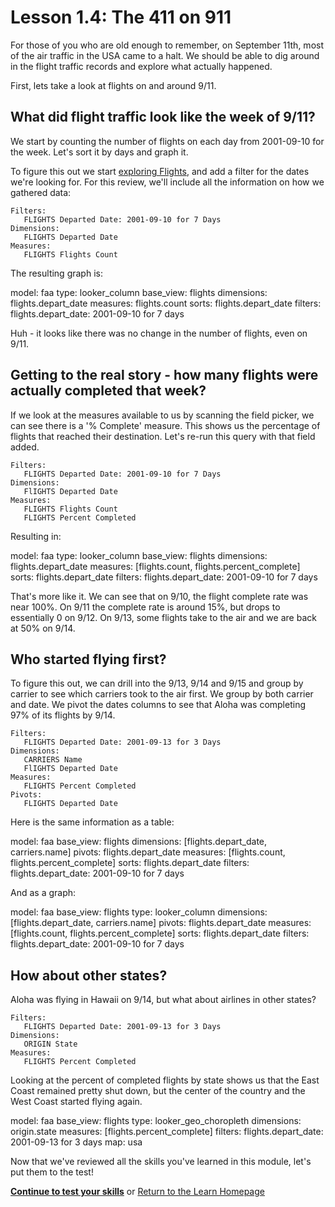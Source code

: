 # Lesson 1.4: The 411 on 911

For those of you who are old enough to remember, on September 11th, most of the air traffic in the USA came to a halt.  We should be able to dig around in the flight traffic records and explore what actually happened.

First, lets take a look at flights on and around 9/11.  

## What did flight traffic look like the week of 9/11?

We start by counting the number of flights on each day from 2001-09-10 for the week.  Let's sort it by days and graph it.

To figure this out we start [exploring Flights](explore/faa/flights), and add a filter for the dates we're looking for. For this review, we'll include all the information on how we gathered data:

    Filters:
       FLIGHTS Departed Date: 2001-09-10 for 7 Days
    Dimensions:
       FLIGHTS Departed Date
    Measures:
       FLIGHTS Flights Count

The resulting graph is:
 
<look height="350" width="100%">
  model: faa
  type: looker_column
  base_view: flights
  dimensions: flights.depart_date
  measures: flights.count
  sorts: flights.depart_date
  filters:
    flights.depart_date: 2001-09-10 for 7 days
</look>


Huh - it looks like there was no change in the number of flights, even on 9/11.  

## Getting to the real story - how many flights were actually completed that week?

If we look at the measures available to us by scanning the field picker, we can see there is a '% Complete' measure. This shows us the percentage of flights that reached their destination.  Let's re-run this query with that field added.

    Filters:
       FLIGHTS Departed Date: 2001-09-10 for 7 Days
    Dimensions:
       FlIGHTS Departed Date
    Measures:   
       FLIGHTS Flights Count
       FLIGHTS Percent Completed
 
Resulting in: 
 
<look height="350" width="100%">
  model: faa
  type: looker_column
  base_view: flights
  dimensions: flights.depart_date
  measures: [flights.count, flights.percent_complete]
  sorts: flights.depart_date
  filters:
    flights.depart_date: 2001-09-10 for 7 days
</look>
 

That's more like it.  We can see that on 9/10, the flight complete rate was near 100%.  On 9/11 the complete rate is around 15%, but drops to essentially 0 on 9/12.  On 9/13, some flights take to the air and we are back at 50% on 9/14.
 
## Who started flying first?
 
To figure this out, we can drill into the 9/13, 9/14 and 9/15 and group by carrier to see which carriers took to the air first.  We group by both carrier and date.  We pivot the dates columns to see that Aloha was completing 97% of its flights by 9/14.  

    Filters:
       FLIGHTS Departed Date: 2001-09-13 for 3 Days
    Dimensions:
       CARRIERS Name
       FlIGHTS Departed Date
    Measures:   
       FLIGHTS Percent Completed
    Pivots:
       FLIGHTS Departed Date
       
Here is the same information as a table:
 
<look height="350" width="100%">
  model: faa
  base_view: flights
  dimensions: [flights.depart_date, carriers.name]
  pivots: flights.depart_date
  measures: [flights.count, flights.percent_complete]
  sorts: flights.depart_date
  filters:
    flights.depart_date: 2001-09-10 for 7 days
</look>

And as a graph:
 
<look height="350" width="100%">
  model: faa
  base_view: flights
  type: looker_column
  dimensions: [flights.depart_date, carriers.name]
  pivots: flights.depart_date
  measures: [flights.count, flights.percent_complete]
  sorts: flights.depart_date
  filters:
    flights.depart_date: 2001-09-10 for 7 days
</look>


## How about other states?
 
Aloha was flying in Hawaii on 9/14, but what about airlines in other states? 

    Filters:
       FLIGHTS Departed Date: 2001-09-13 for 3 Days
    Dimensions:
       ORIGIN State
    Measures:
       FLIGHTS Percent Completed

Looking at the percent of completed flights by state shows us that the East Coast remained pretty shut down, but the center of the country and the West Coast started flying again.
 

<look height="350" width="100%">
  model: faa
  base_view: flights
  type: looker_geo_choropleth
  dimensions: origin.state
  measures: [flights.percent_complete]
  filters:
    flights.depart_date: 2001-09-13 for 3 days
  map: usa
</look>

Now that we've reviewed all the skills you've learned in this module, let's put them to the test!

[**Continue to test your skills**](puzzles.md) or [Return to the Learn Homepage](/stories/lookml_design_patterns/000_index.md)

 
